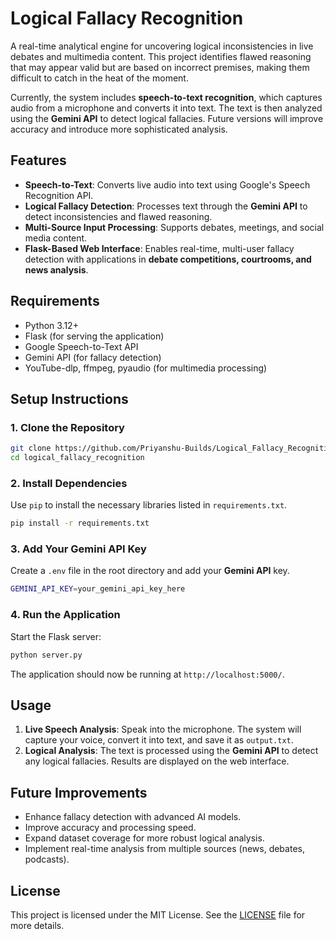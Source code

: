 # **Logical Fallacy Recognition**  

A real-time analytical engine for uncovering logical inconsistencies in live debates and multimedia content. This project identifies flawed reasoning that may appear valid but are based on incorrect premises, making them difficult to catch in the heat of the moment.  

Currently, the system includes **speech-to-text recognition**, which captures audio from a microphone and converts it into text. The text is then analyzed using the **Gemini API** to detect logical fallacies. Future versions will improve accuracy and introduce more sophisticated analysis.  

## **Features**  

- **Speech-to-Text**: Converts live audio into text using Google's Speech Recognition API.  
- **Logical Fallacy Detection**: Processes text through the **Gemini API** to detect inconsistencies and flawed reasoning.  
- **Multi-Source Input Processing**: Supports debates, meetings, and social media content.  
- **Flask-Based Web Interface**: Enables real-time, multi-user fallacy detection with applications in **debate competitions, courtrooms, and news analysis**.  

## **Requirements**  

- Python 3.12+  
- Flask (for serving the application)  
- Google Speech-to-Text API  
- Gemini API (for fallacy detection)  
- YouTube-dlp, ffmpeg, pyaudio (for multimedia  processing)  

## **Setup Instructions**  

### **1. Clone the Repository**  

```bash
git clone https://github.com/Priyanshu-Builds/Logical_Fallacy_Recognition.git
cd logical_fallacy_recognition
```  

### **2. Install Dependencies**  

Use `pip` to install the necessary libraries listed in `requirements.txt`.  

```bash
pip install -r requirements.txt
```  

### **3. Add Your Gemini API Key**  

Create a `.env` file in the root directory and add your **Gemini API** key.  

```bash
GEMINI_API_KEY=your_gemini_api_key_here
```  

### **4. Run the Application**  

Start the Flask server:  

```bash
python server.py
```  

The application should now be running at `http://localhost:5000/`.  

## **Usage**  

1. **Live Speech Analysis**: Speak into the microphone. The system will capture your voice, convert it into text, and save it as `output.txt`.  
2. **Logical Analysis**: The text is processed using the **Gemini API** to detect any logical fallacies. Results are displayed on the web interface.  

## **Future Improvements**  

- Enhance fallacy detection with advanced AI models.  
- Improve accuracy and processing speed.  
- Expand dataset coverage for more robust logical analysis.  
- Implement real-time analysis from multiple sources (news, debates, podcasts).  

## **License**  

This project is licensed under the MIT License. See the [LICENSE](LICENSE) file for more details.  
